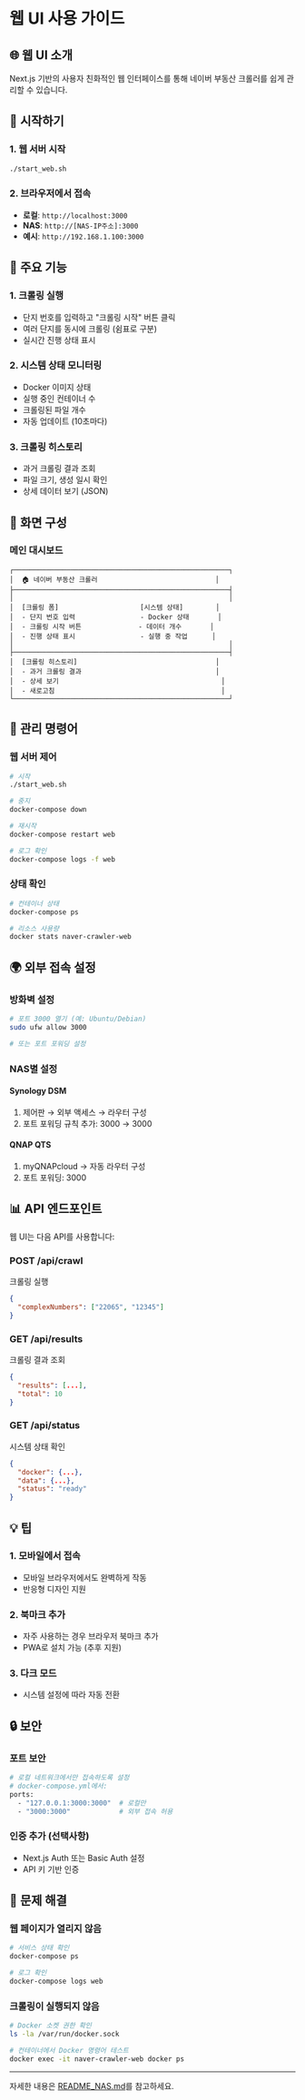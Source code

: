 # 웹 UI 사용 가이드

## 🌐 웹 UI 소개

Next.js 기반의 사용자 친화적인 웹 인터페이스를 통해 네이버 부동산 크롤러를 쉽게 관리할 수 있습니다.

## 🚀 시작하기

### 1. 웹 서버 시작
```bash
./start_web.sh
```

### 2. 브라우저에서 접속
- **로컬**: `http://localhost:3000`
- **NAS**: `http://[NAS-IP주소]:3000`
- **예시**: `http://192.168.1.100:3000`

## 🎨 주요 기능

### 1. 크롤링 실행
- 단지 번호를 입력하고 "크롤링 시작" 버튼 클릭
- 여러 단지를 동시에 크롤링 (쉼표로 구분)
- 실시간 진행 상태 표시

### 2. 시스템 상태 모니터링
- Docker 이미지 상태
- 실행 중인 컨테이너 수
- 크롤링된 파일 개수
- 자동 업데이트 (10초마다)

### 3. 크롤링 히스토리
- 과거 크롤링 결과 조회
- 파일 크기, 생성 일시 확인
- 상세 데이터 보기 (JSON)

## 📱 화면 구성

### 메인 대시보드
```
┌─────────────────────────────────────────────────────┐
│  🏠 네이버 부동산 크롤러                             │
├─────────────────────────────────────────────────────┤
│                                                     │
│  [크롤링 폼]                    [시스템 상태]        │
│  - 단지 번호 입력                - Docker 상태       │
│  - 크롤링 시작 버튼              - 데이터 개수       │
│  - 진행 상태 표시                - 실행 중 작업      │
│                                                     │
├─────────────────────────────────────────────────────┤
│  [크롤링 히스토리]                                  │
│  - 과거 크롤링 결과                                 │
│  - 상세 보기                                        │
│  - 새로고침                                         │
└─────────────────────────────────────────────────────┘
```

## 🔧 관리 명령어

### 웹 서버 제어
```bash
# 시작
./start_web.sh

# 중지
docker-compose down

# 재시작
docker-compose restart web

# 로그 확인
docker-compose logs -f web
```

### 상태 확인
```bash
# 컨테이너 상태
docker-compose ps

# 리소스 사용량
docker stats naver-crawler-web
```

## 🌍 외부 접속 설정

### 방화벽 설정
```bash
# 포트 3000 열기 (예: Ubuntu/Debian)
sudo ufw allow 3000

# 또는 포트 포워딩 설정
```

### NAS별 설정

#### Synology DSM
1. 제어판 → 외부 액세스 → 라우터 구성
2. 포트 포워딩 규칙 추가: 3000 → 3000

#### QNAP QTS
1. myQNAPcloud → 자동 라우터 구성
2. 포트 포워딩: 3000

## 📊 API 엔드포인트

웹 UI는 다음 API를 사용합니다:

### POST /api/crawl
크롤링 실행
```json
{
  "complexNumbers": ["22065", "12345"]
}
```

### GET /api/results
크롤링 결과 조회
```json
{
  "results": [...],
  "total": 10
}
```

### GET /api/status
시스템 상태 확인
```json
{
  "docker": {...},
  "data": {...},
  "status": "ready"
}
```

## 💡 팁

### 1. 모바일에서 접속
- 모바일 브라우저에서도 완벽하게 작동
- 반응형 디자인 지원

### 2. 북마크 추가
- 자주 사용하는 경우 브라우저 북마크 추가
- PWA로 설치 가능 (추후 지원)

### 3. 다크 모드
- 시스템 설정에 따라 자동 전환

## 🔒 보안

### 포트 보안
```bash
# 로컬 네트워크에서만 접속하도록 설정
# docker-compose.yml에서:
ports:
  - "127.0.0.1:3000:3000"  # 로컬만
  - "3000:3000"            # 외부 접속 허용
```

### 인증 추가 (선택사항)
- Next.js Auth 또는 Basic Auth 설정
- API 키 기반 인증

## 🐛 문제 해결

### 웹 페이지가 열리지 않음
```bash
# 서비스 상태 확인
docker-compose ps

# 로그 확인
docker-compose logs web
```

### 크롤링이 실행되지 않음
```bash
# Docker 소켓 권한 확인
ls -la /var/run/docker.sock

# 컨테이너에서 Docker 명령어 테스트
docker exec -it naver-crawler-web docker ps
```

---

자세한 내용은 [README_NAS.md](README_NAS.md)를 참고하세요.

